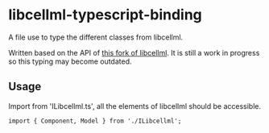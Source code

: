 # libcellml-typescript-binding
A file use to type the different classes from libcellml. 

Written based on the API of [this fork of libcellml](https://github.com/hsorby/libcellml). It is still a work in progress so this typing may become outdated.   

## Usage 
Import from 'ILibcellml.ts', all the elements of libcellml should be accessible. 

``` 
import { Component, Model } from './ILibcellml';
```
